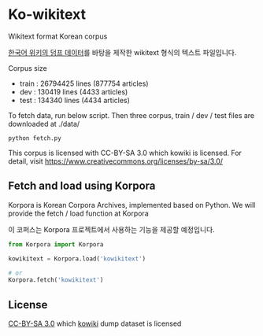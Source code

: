 # Ko-wikitext

Wikitext format Korean corpus

[한국어 위키의 덤프 데이터](https://dumps.wikimedia.org/kowiki/)를 바탕을 제작한 wikitext 형식의 텍스트 파일입니다.

Corpus size
- train : 26794425 lines (877754 articles)
- dev : 130419 lines (4433 articles)
- test : 134340 lines (4434 articles)

To fetch data, run below script. Then three corpus, train / dev / test files are downloaded at ./data/

```
python fetch.py
```

This corpus is licensed with CC-BY-SA 3.0 which kowiki is licensed. For detail, visit https://www.creativecommons.org/licenses/by-sa/3.0/

## Fetch and load using Korpora

Korpora is Korean Corpora Archives, implemented based on Python. We will provide the fetch / load function at Korpora

이 코퍼스는 Korpora 프로젝트에서 사용하는 기능을 제공할 예정입니다.

```python
from Korpora import Korpora

kowikitext = Korpora.load('kowikitext')

# or
Korpora.fetch('kowikitext')
```

## License

[CC-BY-SA 3.0](https://www.creativecommons.org/licenses/by-sa/3.0/) which [kowiki](https://ko.wikipedia.org/wiki/%EC%9C%84%ED%82%A4%EB%B0%B1%EA%B3%BC:%EC%A0%80%EC%9E%91%EA%B6%8C) dump dataset is licensed
